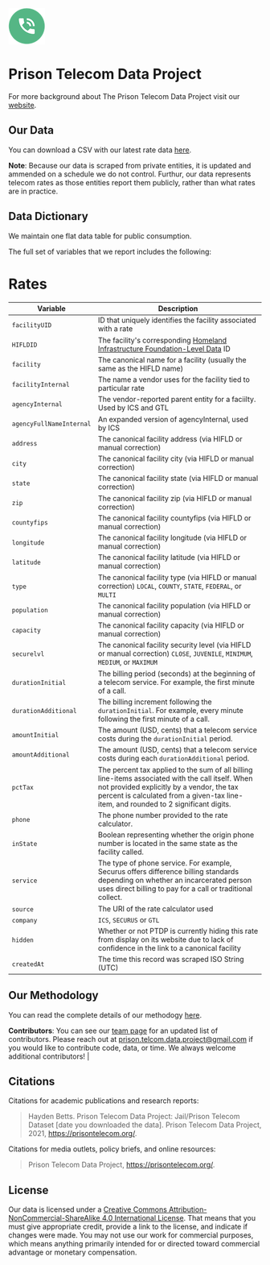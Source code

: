 
![logo](logo.png)

# Prison Telecom Data Project

For more background about The Prison Telecom Data Project visit our [website](https://staging.prisontelecom.org).

## Our Data 

You can download a CSV with our latest rate data [here](https://github.com/PTDP/data/blob/main/data/rates.md).

**Note**: Because our data is scraped from private entities, it is updated and ammended on a schedule we do not control. Furthur, our data represents telecom rates as those entities report them publicly, rather than what rates are in practice.


## Data Dictionary 
We maintain one flat data table for public consumption.

The full set of variables that we report includes the following: 

# Rates
| Variable               | Description                                                                                                                    |
|------------------------|--------------------------------------------------------------------------------------------------------------------------------|
| `facilityUID`          | ID that uniquely identifies the facility associated with a rate                                                                |
| `HIFLDID`              | The facility's corresponding [Homeland Infrastructure Foundation-Level Data](https://hifld-geoplatform.opendata.arcgis.com/datasets/prison-boundaries/data) ID |
| `facility`             | The canonical name for a facility (usually the same as the HIFLD name)                                                         |
| `facilityInternal`     | The name a vendor uses for the facility tied to particular rate                                                                |
| `agencyInternal`       | The vendor-reported parent entity for a faciilty. Used by ICS and GTL                                                          |
| `agencyFullNameInternal`| An expanded version of agencyInternal, used by ICS                                                                            |
| `address`              | The canonical facility address (via HIFLD or manual correction)                                                                
| `city`                 | The canonical facility city (via HIFLD or manual correction)                                                                   |
| `state`                | The canonical facility state (via HIFLD or manual correction)                                                                  |
| `zip`                  | The canonical facility zip (via HIFLD or manual correction)                                                                    |
| `countyfips`           | The canonical facility countyfips (via HIFLD or manual correction)                                                             |
| `longitude`            | The canonical facility longitude (via HIFLD or manual correction)                                                              |
| `latitude`             | The canonical facility latitude (via HIFLD or manual correction)                                                               |
| `type`                 | The canonical facility type (via HIFLD or manual correction) `LOCAL`, `COUNTY`, `STATE`, `FEDERAL`, or `MULTI`                 |
| `population`           | The canonical facility population (via HIFLD or manual correction)                                                             |
| `capacity`             | The canonical facility capacity (via HIFLD or manual correction)                                                               |
| `securelvl`            | The canonical facility security level (via HIFLD or manual correction) `CLOSE`, `JUVENILE`, `MINIMUM`, `MEDIUM`, or `MAXIMUM`  |
| `durationInitial`      | The billing period (seconds) at the beginning of a telecom service. For example, the first minute of a call.                   |
| `durationAdditional`   | The billing increment following the `durationInitial`. For example, every minute following the first minute of a call.         |
| `amountInitial`        | The amount (USD, cents) that a telecom service costs during the `durationInitial` period.                                      |
| `amountAdditional`     | The amount (USD, cents) that a telecom service costs during each `durationAdditional` period.     
| `pctTax`               | The percent tax applied to the sum of all billing line-items associated with the call itself. When not provided explicitly by a vendor, the tax percent is calculated from a given-tax line-item, and rounded to 2 significant digits.   
| `phone`                | The phone number provided to the rate calculator.                                                                              |
| `inState`              | Boolean representing whether the origin phone number is located in the same state as the facility called.                      |    
| `service`              | The type of phone service. For example, Securus offers difference billing standards depending on whether an incarcerated person uses direct billing to pay for a call or traditional collect.
| `source`               | The URI of the rate calculator used                                                                                            |
| `company`              | `ICS`, `SECURUS` or `GTL`                                                   |
| `hidden`               | Whether or not PTDP is currently hiding this rate from display on its website due to lack of confidence in the link to a canonical facility                                                    |
| `createdAt`            | The time this record was scraped ISO String (UTC)     

## Our Methodology  
You can read the complete details of our methodogy [here](https://prisontelecom.org/methods).

**Contributors**: You can see our [team page](https://prisontelecom.org/team) for an updated list of contributors. Please reach out at prison.telcom.data.project@gmail.com if you would like to contribute code, data, or time. We always welcome additional contributors!                                                                              |

## Citations

Citations for academic publications and research reports:

> Hayden Betts. Prison Telecom Data Project: Jail/Prison Telecom Dataset [date you downloaded the data]. Prison Telecom Data Project, 2021, https://prisontelecom.org/.

Citations for media outlets, policy briefs, and online resources:

> Prison Telecom Data Project, https://prisontelecom.org/.

## License 
Our data is licensed under a [Creative Commons Attribution-NonCommercial-ShareAlike 4.0 International License](https://creativecommons.org/licenses/by-nc-sa/4.0/). That means that you must give appropriate credit, provide a link to the license, and indicate if changes were made. You may not use our work for commercial purposes, which means anything primarily intended for or directed toward commercial advantage or monetary compensation. 
